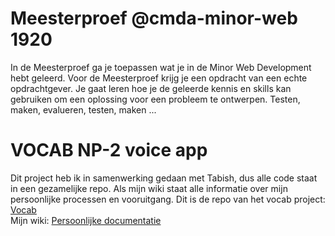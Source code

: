 # Meesterproef @cmda-minor-web 1920

In de Meesterproef ga je toepassen wat je in de Minor Web Development hebt geleerd.
Voor de Meesterproef krijg je een opdracht van een echte opdrachtgever.
Je gaat leren hoe je de geleerde kennis en skills kan gebruiken om een oplossing voor een probleem te ontwerpen. Testen, maken, evalueren, testen, maken ...

# VOCAB NP-2 voice app
Dit project heb ik in samenwerking gedaan met Tabish, dus alle code staat in een gezamelijke repo. Als mijn wiki staat alle informatie over mijn persoonlijke processen en vooruitgang.
Dit is de repo van het vocab project: [Vocab](https://github.com/tnanhekhan/vocab)<br>
Mijn wiki: [Persoonlijke documentatie](https://github.com/heralt/meesterproef-1920/wiki)

<!-- Maybe a table of contents here? 📚 -->

<!-- How about a section that describes how to install this project? 🤓 -->

<!-- ...but how does one use this project? What are its features 🤔 -->

<!-- Maybe a checklist of done stuff and stuff still on your wishlist? ✅ -->

<!-- How about a license here? 📜 (or is it a licence?) 🤷 -->
